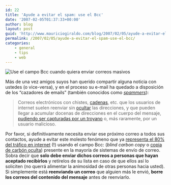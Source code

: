 ```yaml
---
id: 22
title: 'Ayude a evitar el spam: use el Bcc'
date: '2007-02-05T01:37:33+00:00'
author: blog
layout: post
guid: 'http://www.mauriciogiraldo.com/blog/2007/02/05/ayude-a-evitar-el-spam-use-el-bcc/'
permalink: /2007/02/05/ayude-a-evitar-el-spam-use-el-bcc/
categories:
    - general
    - tips
    - web
---
```


![Use el campo Bcc cuando quiera enviar correos masivos](//www.mauriciogiraldo.com/blog/wp-content/uploads/2007/02/bcc2.gif)

Más de una vez amigos suyos han querido compartir alguna noticia con ustedes (o vice-versa), y en el proceso su e-mail ha quedado a disposición de los “cazadores de emails” (también conocidos como [*spammers*](http://es.wikipedia.org/wiki/Spam "SPAM según Wikipedia en Español")):

> Correos electrónicos con chistes, [cadenas](http://es.wikipedia.org/wiki/Cadena_de_correo_electr%C3%B3nico "Cadena de correo electrÃ³nico"), etc. que los usuarios de internet suelen reenviar sin [ocultar](http://es.wikipedia.org/wiki/Copia_de_Carb%C3%B3n_Oculta "Copia de CarbÃ³n Oculta") las direcciones, y que pueden llegar a acumular docenas de direcciones en el cuerpo del mensaje, [pudiendo ser capturadas por un troyano](http://es.wikipedia.org/wiki/Spam#Troyanos_y_ordenadores_zombis) o, más raramente, por un usuario malicioso.

Por favor, si definitivamente necesita enviar ese próximo correo a todos sus contactos, ayude a evitar este molesto fenómeno que ya [representa el 80% del tráfico en internet](http://www.maawg.org/news/maawg060308 "MAAWG Global Email Spam Report") (!) usando el campo Bcc: (*blind carbon copy* o [copia de carbón oculta](http://es.wikipedia.org/wiki/Copia_de_Carb%C3%B3n_Oculta)) presente en la mayorí­a de sistemas de enví­o de correo. Sobra decir que **solo debe enviar dichos correos a personas que hayan aceptado recibirlos** y retí­relos de su lista en caso de que ellos así­ lo soliciten (no querrá alimentar la animosidad de otras personas hacia usted). Si simplemente está **reenviando un correo** que alguien más le envió, **borre los correos del contenido del mensaje** antes de reenviarlo.